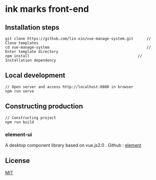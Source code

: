 # ink marks front-end

## Installation steps

    git clone https://github.com/lin-xin/vue-manage-system.git      // Clone templates
    cd vue-manage-system                                            // Enter template directory
    npm install                                                 // Installation dependency

## Local development

    // Open server and access http://localhost:8080 in browser
    npm run serve

## Constructing production

    // Constructing project
    npm run build


### element-ui

A desktop component library based on vue.js2.0 . Github : [element](http://element.eleme.io/#/zh-CN/component/layout)

## License

[MIT](https://github.com/lin-xin/vue-manage-system/blob/master/LICENSE)
